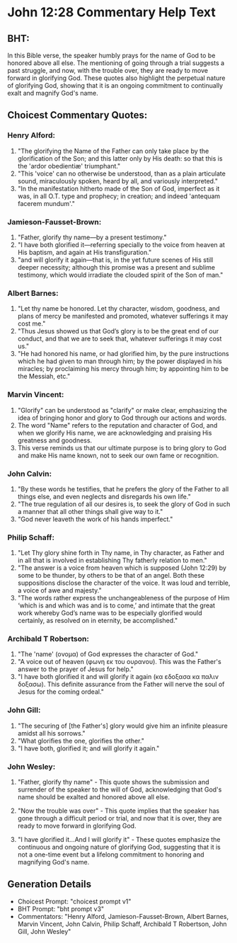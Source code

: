 # John 12:28 Commentary Help Text

## BHT:
In this Bible verse, the speaker humbly prays for the name of God to be honored above all else. The mentioning of going through a trial suggests a past struggle, and now, with the trouble over, they are ready to move forward in glorifying God. These quotes also highlight the perpetual nature of glorifying God, showing that it is an ongoing commitment to continually exalt and magnify God's name.

## Choicest Commentary Quotes:
### Henry Alford:
1. "The glorifying the Name of the Father can only take place by the glorification of the Son; and this latter only by His death: so that this is the 'ardor obedientiæ' triumphant."
2. "This 'voice' can no otherwise be understood, than as a plain articulate sound, miraculously spoken, heard by all, and variously interpreted."
3. "In the manifestation hitherto made of the Son of God, imperfect as it was, in all O.T. type and prophecy; in creation; and indeed 'antequam facerem mundum'."

### Jamieson-Fausset-Brown:
1. "Father, glorify thy name—by a present testimony."
2. "I have both glorified it—referring specially to the voice from heaven at His baptism, and again at His transfiguration."
3. "and will glorify it again—that is, in the yet future scenes of His still deeper necessity; although this promise was a present and sublime testimony, which would irradiate the clouded spirit of the Son of man."

### Albert Barnes:
1. "Let thy name be honored. Let thy character, wisdom, goodness, and plans of mercy be manifested and promoted, whatever sufferings it may cost me."
2. "Thus Jesus showed us that God’s glory is to be the great end of our conduct, and that we are to seek that, whatever sufferings it may cost us."
3. "He had honored his name, or had glorified him, by the pure instructions which he had given to man through him; by the power displayed in his miracles; by proclaiming his mercy through him; by appointing him to be the Messiah, etc."

### Marvin Vincent:
1. "Glorify" can be understood as "clarify" or make clear, emphasizing the idea of bringing honor and glory to God through our actions and words.
2. The word "Name" refers to the reputation and character of God, and when we glorify His name, we are acknowledging and praising His greatness and goodness.
3. This verse reminds us that our ultimate purpose is to bring glory to God and make His name known, not to seek our own fame or recognition.

### John Calvin:
1. "By these words he testifies, that he prefers the glory of the Father to all things else, and even neglects and disregards his own life."
2. "The true regulation of all our desires is, to seek the glory of God in such a manner that all other things shall give way to it."
3. "God never leaveth the work of his hands imperfect."

### Philip Schaff:
1. "Let Thy glory shine forth in Thy name, in Thy character, as Father and in all that is involved in establishing Thy fatherly relation to men."
2. "The answer is a voice from heaven which is supposed (John 12:29) by some to be thunder, by others to be that of an angel. Both these suppositions disclose the character of the voice. It was loud and terrible, a voice of awe and majesty."
3. "The words rather express the unchangeableness of the purpose of Him ‘which is and which was and is to come,’ and intimate that the great work whereby God’s name was to be especially glorified would certainly, as resolved on in eternity, be accomplished."

### Archibald T Robertson:
1. "The 'name' (ονομα) of God expresses the character of God."
2. "A voice out of heaven (φωνη εκ του ουρανου). This was the Father's answer to the prayer of Jesus for help."
3. "I have both glorified it and will glorify it again (κα εδοξασα κα παλιν δοξασω). This definite assurance from the Father will nerve the soul of Jesus for the coming ordeal."

### John Gill:
1. "The securing of [the Father's] glory would give him an infinite pleasure amidst all his sorrows."
2. "What glorifies the one, glorifies the other."
3. "I have both, glorified it; and will glorify it again."

### John Wesley:
1. "Father, glorify thy name" - This quote shows the submission and surrender of the speaker to the will of God, acknowledging that God's name should be exalted and honored above all else.

2. "Now the trouble was over" - This quote implies that the speaker has gone through a difficult period or trial, and now that it is over, they are ready to move forward in glorifying God.

3. "I have glorified it...And I will glorify it" - These quotes emphasize the continuous and ongoing nature of glorifying God, suggesting that it is not a one-time event but a lifelong commitment to honoring and magnifying God's name.


## Generation Details
- Choicest Prompt: "choicest prompt v1"
- BHT Prompt: "bht prompt v3"
- Commentators: "Henry Alford, Jamieson-Fausset-Brown, Albert Barnes, Marvin Vincent, John Calvin, Philip Schaff, Archibald T Robertson, John Gill, John Wesley"
